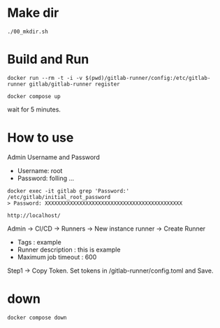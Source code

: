 # Make dir
```
./00_mkdir.sh
```

# Build and Run
```
docker run --rm -t -i -v $(pwd)/gitlab-runner/config:/etc/gitlab-runner gitlab/gitlab-runner register

docker compose up
```
wait for 5 minutes.

# How to use
Admin Username and Password
* Username: root
* Password: folling ...

```
docker exec -it gitlab grep 'Password:' /etc/gitlab/initial_root_password
> Password: XXXXXXXXXXXXXXXXXXXXXXXXXXXXXXXXXXXXXXXXXXXX
```

```
http://localhost/
```

Admin -> CI/CD -> Runners -> New instance runner -> Create Runner
* Tags                : example
* Runner description  : this is example
* Maximum job timeout : 600

Step1 -> Copy Token. Set tokens in /gitlab-runner/config.toml and Save.



# down
```
docker compose down
```


